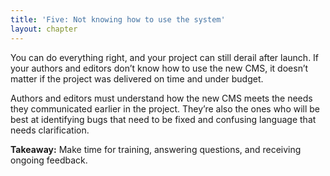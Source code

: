 ```yaml
---
title: 'Five: Not knowing how to use the system'
layout: chapter
---
```



You can do everything right, and your project can still derail after launch. If your authors and editors don’t know how to use the new CMS, it doesn’t matter if the project was delivered on time and under budget.

Authors and editors must understand how the new CMS meets the needs they communicated earlier in the project. They’re also the ones who will be best at identifying bugs that need to be fixed and confusing language that needs clarification.

**Takeaway:** Make time for training, answering questions, and receiving ongoing feedback.
